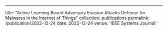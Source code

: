 ---
title: "Active Learning Based Adversary Evasion Attacks Defense for Malwares in the Internet of Things"
collection: publications
permalink: /publication/2022-12-24
date: 2022-12-24
venue: 'IEEE Systems Journal'